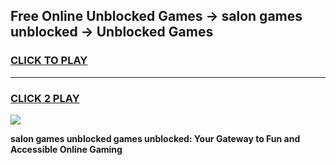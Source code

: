 
## Free Online Unblocked Games → salon games unblocked → Unblocked Games
<h3>
<a href="https://premium.freeplayer.one?title=salon_games_unblocked&ref=21F">CLICK TO PLAY</a></h3>
<hr>

<h3>
<a href="https://premium.freeplayer.one?title=salon_games_unblocked&ref=21F">CLICK 2 PLAY</a>
  
</h3>

<a href="https://premium.freeplayer.one?title=salon_games_unblocked&ref=21F/"><img src="https://clearcache.store/games.png"></a>


**salon games unblocked games unblocked: Your Gateway to Fun and Accessible Online Gaming**
